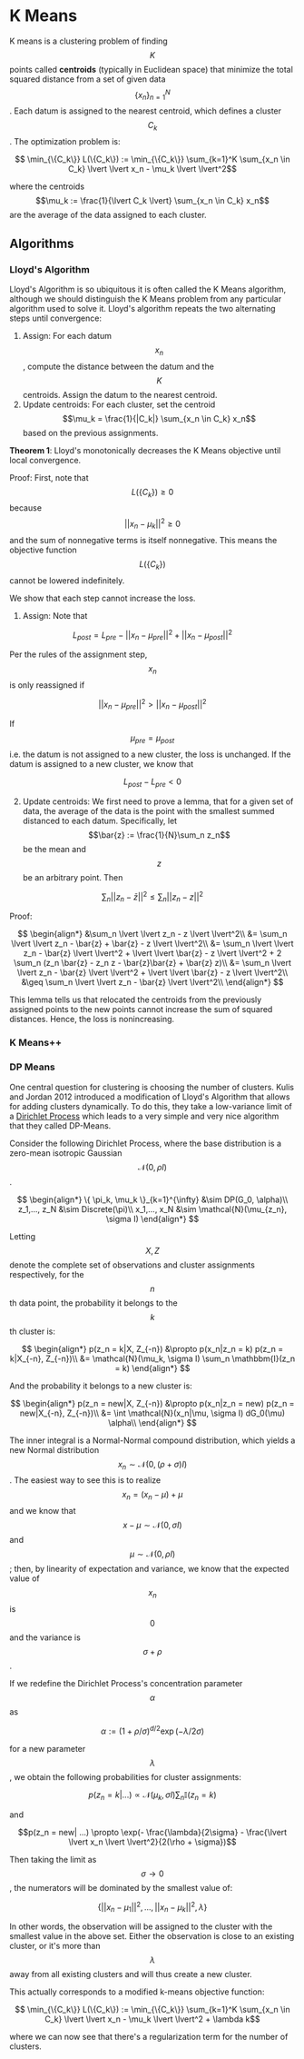 # K Means

K means is a clustering problem of finding $$K$$ points called __centroids__ (typically in Euclidean space)
that minimize the total squared distance from a set of given data $$\{x_n \}_{n=1}^N$$. Each
datum is assigned to the nearest centroid, which defines a cluster $$C_k$$. The optimization problem is:

$$ \min_{\{C_k\}} L(\{C_k\}) := \min_{\{C_k\}}  \sum_{k=1}^K \sum_{x_n \in C_k} \lvert \lvert x_n - \mu_k \lvert \lvert^2$$

where the centroids $$\mu_k := \frac{1}{\lvert C_k \lvert} \sum_{x_n \in C_k} x_n$$ are the average of the data
assigned to each cluster.

## Algorithms

### Lloyd's Algorithm

Lloyd's Algorithm is so ubiquitous it is often called the K Means algorithm, although
we should distinguish the K Means problem from any particular algorithm used to solve it.
Lloyd's algorithm repeats the two alternating steps until convergence:

1. Assign: For each datum $$x_n$$, compute the distance between the datum and the $$K$$ centroids. Assign
  the datum to the nearest centroid.
2. Update centroids: For each cluster, set the centroid $$\mu_k = \frac{1}{|C_k|} \sum_{x_n \in C_k} x_n$$
  based on the previous assignments.

__Theorem 1__: Lloyd's monotonically decreases the K Means objective until local convergence.

Proof: First, note that $$L(\{C_k\}) \geq 0$$ because $$\lvert \lvert x_n - \mu_k \lvert \lvert^2 \geq 0$$
and the sum of nonnegative terms is itself nonnegative. This means the objective function $$L(\{C_k\})$$
cannot be lowered indefinitely.

We show that each step cannot increase the loss. 

1. Assign: Note that

$$L_{post} = L_{pre} - \lvert \lvert x_n - \mu_{pre} \lvert \lvert^2 + \lvert \lvert x_n - \mu_{post} \lvert \lvert^2$$

Per the rules of the assignment step, $$x_n$$ is only reassigned if

$$\lvert \lvert x_n - \mu_{pre} \lvert \lvert^2 > \lvert \lvert x_n - \mu_{post} \lvert \lvert^2$$

If $$\mu_{pre} = \mu_{post}$$ i.e. the datum is not assigned to a new cluster, the loss is unchanged.
If the datum is assigned to a new cluster, we know that 

$$L_{post} - L_{pre} < 0$$

2. Update centroids: We first need to prove a lemma, that for a given set of data, the average
  of the data is the point with the smallest summed distanced to each datum. Specifically, let 
  $$\bar{z} := \frac{1}{N}\sum_n z_n$$ be the mean and $$z$$ be an arbitrary point. Then

  $$\sum_n \lvert \lvert z_n - \bar{z} \lvert \lvert^2 \leq \sum_n \lvert \lvert z_n - z \lvert \lvert^2$$

Proof: 

$$ \begin{align*}
&\sum_n \lvert \lvert z_n - z \lvert \lvert^2\\
&= \sum_n \lvert \lvert z_n - \bar{z} + \bar{z} - z \lvert \lvert^2\\
&= \sum_n \lvert \lvert z_n - \bar{z} \lvert \lvert^2 + \lvert \lvert \bar{z} - z \lvert \lvert^2 + 2 \sum_n (z_n \bar{z} - z_n z - \bar{z}\bar{z} + \bar{z} z)\\
&= \sum_n \lvert \lvert z_n - \bar{z} \lvert \lvert^2 + \lvert \lvert \bar{z} - z \lvert \lvert^2\\
&\geq \sum_n \lvert \lvert z_n - \bar{z} \lvert \lvert^2\\
\end{align*}
$$

This lemma tells us that relocated the centroids from the previously assigned points to the new points
cannot increase the sum of squared distances. Hence, the loss is nonincreasing.

### K Means++


### DP Means

One central question for clustering is choosing the number of clusters. Kulis and Jordan 2012
introduced a modification of Lloyd's Algorithm that allows for adding clusters dynamically.
To do this, they take a low-variance limit of a 
[Dirichlet Process](../content/learning/bayesian_nonparametrics/dirichlet_process.md)
which leads to a very simple and very nice algorithm that they called DP-Means.

Consider the following Dirichlet Process, where the base distribution is a zero-mean isotropic
Gaussian $$\mathcal{N}(0, \rho I)$$.

$$
\begin{align*}
\{ \pi_k, \mu_k \}_{k=1}^{\infty} &\sim DP(G_0, \alpha)\\
z_1,..., z_N &\sim Discrete(\pi)\\
x_1,..., x_N &\sim \mathcal{N}(\mu_{z_n}, \sigma I)
\end{align*}
$$

Letting $$X, Z$$ denote the complete set of observations and cluster assignments respectively,
for the $$n$$th data point, the probability it belongs to the $$k$$th cluster is:

$$
\begin{align*}
p(z_n = k|X, Z_{-n}) &\propto p(x_n|z_n = k) p(z_n = k|X_{-n}, Z_{-n})\\
&= \mathcal{N}(\mu_k, \sigma I) \sum_n \mathbbm{I}(z_n = k)
\end{align*}
$$

And the probability it belongs to a new cluster is:

$$
\begin{align*}
p(z_n = new|X, Z_{-n}) &\propto p(x_n|z_n = new) p(z_n = new|X_{-n}, Z_{-n})\\
&= \int \mathcal{N}(x_n|\mu, \sigma I) dG_0(\mu) \alpha\\
\end{align*}
$$

The inner integral is a Normal-Normal compound distribution, which yields 
a new Normal distribution $$x_n \sim \mathcal{N}(0, (\rho + \sigma) I)$$.
The easiest way to see this is to realize $$x_n = (x_n - \mu) + \mu$$ and 
we know that $$x - \mu \sim \mathcal{N}(0, \sigma I)$$ and $$\mu \sim \mathcal{N}(0, \rho I)$$;
then, by linearity of expectation and variance, we know that the expected value
of $$x_n$$ is $$0$$ and the variance is $$\sigma + \rho$$.

If we redefine the Dirichlet Process's concentration parameter $$\alpha$$ as

$$\alpha := (1 + \rho / \sigma )^{d/2} \exp(- \lambda / 2 \sigma)$$

for a new parameter $$\lambda$$, we obtain the following probabilities for cluster
assignments:

$$p(z_n = k| ...) \propto \mathcal{N}(\mu_k, \sigma I) \sum_n \mathbb{I}(z_n = k)$$

and

$$p(z_n = new| ...) \propto \exp(- \frac{\lambda}{2\sigma} - \frac{\lvert \lvert x_n \lvert \lvert^2}{2(\rho + \sigma})$$

Then taking the limit as $$\sigma \rightarrow 0$$, the numerators will be dominated
by the smallest value of:

$$ \{ \lvert \lvert x_n - \mu_1 \lvert \lvert^2, ..., \lvert \lvert x_n - \mu_k \lvert \lvert^2, \lambda \}$$

In other words, the observation will be assigned to the cluster with the smallest value
in the above set. Either the observation is close to an existing cluster, or it's more than
$$\lambda$$ away from all existing clusters and will thus create a new cluster.

This actually corresponds to a modified k-means objective function:

$$ \min_{\{C_k\}} L(\{C_k\}) := \min_{\{C_k\}}  \sum_{k=1}^K \sum_{x_n \in C_k} \lvert \lvert x_n - \mu_k \lvert \lvert^2 + \lambda k$$

where we can now see that there's a regularization term for the number of clusters.